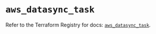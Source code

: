 # `aws_datasync_task`

Refer to the Terraform Registry for docs: [`aws_datasync_task`](https://registry.terraform.io/providers/hashicorp/aws/6.4.0/docs/resources/datasync_task).
